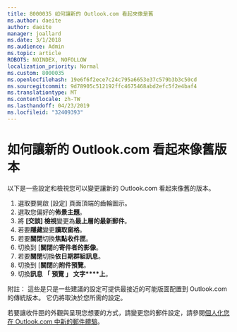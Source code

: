 ```yaml
---
title: 8000035 如何讓新的 Outlook.com 看起來像是舊
ms.author: daeite
author: daeite
manager: joallard
ms.date: 3/1/2018
ms.audience: Admin
ms.topic: article
ROBOTS: NOINDEX, NOFOLLOW
localization_priority: Normal
ms.custom: 8000035
ms.openlocfilehash: 19e6f6f2ece7c24c795a6653e37c579b3b3c50cd
ms.sourcegitcommit: 9d78905c512192ffc4675468abd2efc5f2e4baf4
ms.translationtype: MT
ms.contentlocale: zh-TW
ms.lasthandoff: 04/23/2019
ms.locfileid: "32409393"
---
```

# <a name="how-to-make-the-new-outlookcom-look-like-the-old-version"></a>如何讓新的 Outlook.com 看起來像舊版本

以下是一些設定和檢視您可以變更讓新的 Outlook.com 看起來像舊的版本。

1. 選取要開啟 [設定] 頁面頂端的齒輪圖示。
2. 選取您偏好的**佈景主題**。
3. 將 **[交談] 檢視**變更為**最上層的最新郵件**。
4. 若要**隱藏**變更**讀取窗格**。
5. 若要**關閉**切換**焦點收件匣**。
6. 切換到 [**關閉**的**寄件者的影像**。 
7. 若要**關閉**切換**依日期群組訊息**。 
8. 切換到 [**關閉**的**附件預覽**。 
9. 切換**訊息 「 預覽 」 文字****上**。

附註： 這些是只是一些建議的設定可提供最接近的可能版面配置到 Outlook.com 的傳統版本。 它仍將取決於您所需的設定。

若要讓收件匣的外觀與呈現您想要的方式，請變更您的郵件設定，請參閱[個人化您在 Outlook.com 中新的郵件體驗](https://support.office.com/article/b41c2ecb-f23c-42b3-b7f8-659646d5e58c)。